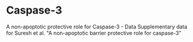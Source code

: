 # Caspase-3
A non-apoptotic protective role for Caspase-3 - Data
Supplementary  data for Suresh et al. "A non-apoptotic barrier protective role for caspase-3"
